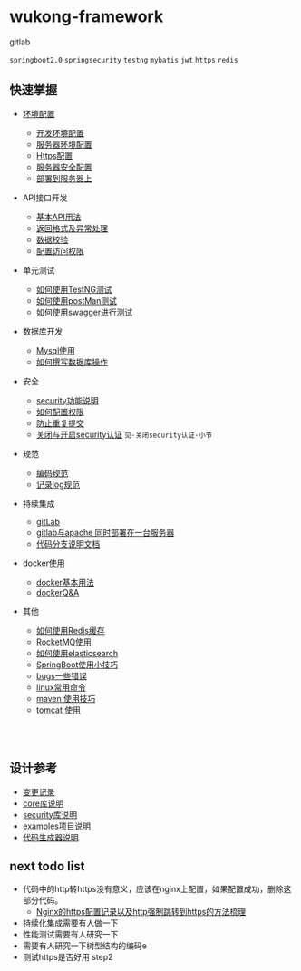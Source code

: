 wukong-framework
===

gitlab


`springboot2.0` `springsecurity` `testng`  `mybatis` `jwt` `https` `redis`





## 快速掌握

* [环境配置](reference/readme.md "开打环境配置文档")
    * [开发环境配置](reference/readme.md "开打环境配置文档")
    * [服务器环境配置](reference/webEnvironment.md "开打环境配置文档")
    * [Https配置](reference/https.md)
    * [服务器安全配置](reference/webSecurity.md)
    * [部署到服务器上](reference/ci.md "部署到服务器上")

* API接口开发
    * [基本API用法](reference/controller.md)
    * [返回格式及异常处理](reference/result.md)
    * [数据校验](reference/validator.md)
    * [配置访问权限](reference/controller.md#配置访问权限)

    
* 单元测试
    * [如何使用TestNG测试](reference/testng.md)
    * [如何使用postMan测试](reference/postman.md)
    * [如何使用swagger进行测试](reference/swagger2.md)
        
    
* 数据库开发    
    * [Mysql使用](reference/mysql.md)
    * [如何撰写数据库操作](reference/database.md)
 

* 安全
    * [security功能说明](reference/security.md)
    * [如何配置权限](reference/security-config.md)
    * [防止重复提交](reference/preventrepeat.md)
    * [关闭与开启security认证](reference/tip.md) `见·关闭security认证·小节`

* 规范
    * [编码规范](reference/coding_standards.md)
    * [记录log规范](reference/uselog.md)


* 持续集成
    * [gitLab](reference/gitlab.md)
    * [gitlab与apache 同时部署在一台服务器](reference/gitlab_apache.md)
    * [代码分支说明文档](reference/gitlab_branch.md)
   
* docker使用
    * [docker基本用法](reference/docker.md)
    * [dockerQ&A](reference/docker_qa.md)



* 其他
    * [如何使用Redis缓存](reference/redis.md)
    * [RocketMQ使用](reference/mq.md)
    * [如何使用elasticsearch](reference/elasticsearch.md)
    * [SpringBoot使用小技巧](reference/tip.md)
    * [bugs一些错误](reference/bugs.md)
    * [linux常用命令](reference/cmd.md)
    * [maven 使用技巧](reference/maven.md)
    * [tomcat 使用](reference/tomcat.md)


<br><br>


## 设计参考

* [变更记录](reference/log.md "开打变更记录文档")
* [core库说明](wukong-core/readme.md )
* [security库说明](wukong-security/readme.md )
* [examples项目说明](wukong-examples/readme.md )
* [代码生成器说明](wukong-generator/readme.md )



## next todo list

* 代码中的http转https没有意义，应该在nginx上配置，如果配置成功，删除这部分代码。
    * [Nginx的https配置记录以及http强制跳转到https的方法梳理](https://www.cnblogs.com/kevingrace/p/6187072.html)
* 持续化集成需要有人做一下
* 性能测试需要有人研究一下
* 需要有人研究一下树型结构的编码e
* 测试https是否好用 step2



